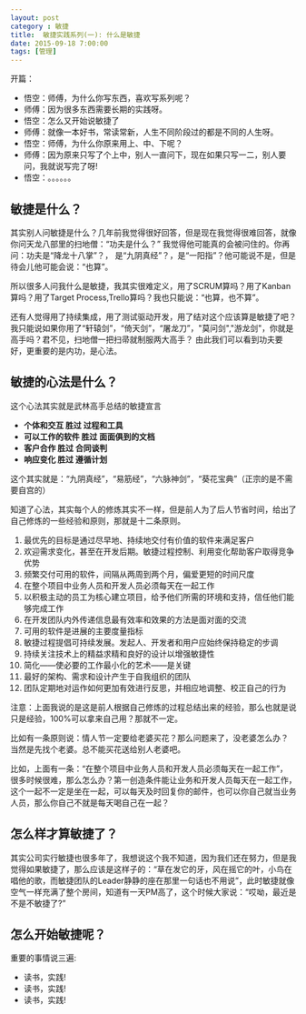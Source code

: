 ```yaml
---
layout: post
category : 敏捷
title:  敏捷实践系列(一): 什么是敏捷
date: 2015-09-18 7:00:00
tags: [管理]
---
```



开篇：

* 悟空：师傅，为什么你写东西，喜欢写系列呢？
* 师傅：因为很多东西需要长期的实践呀。
* 悟空：怎么又开始说敏捷了
* 师傅：就像一本好书，常读常新，人生不同阶段过的都是不同的人生呀。
* 悟空：师傅，为什么你原来用上、中、下呢？
* 师傅：因为原来只写了个上中，别人一直问下，现在如果只写一二，别人要问，我就说写完了呀!
* 悟空：。。。。。。

## 敏捷是什么？

其实别人问敏捷是什么？几年前我觉得很好回答，但是现在我觉得很难回答，就像你问天龙八部里的扫地僧：“功夫是什么？” 我觉得他可能真的会被问住的。你再问：功夫是“降龙十八掌”？， 是“九阴真经”？，是“一阳指”？他可能说不是，但是待会儿他可能会说：“也算”。

所以很多人问我什么是敏捷，我其实很难定义，用了SCRUM算吗？用了Kanban算吗？用了Target Process,Trello算吗？我也只能说：“也算，也不算”。

还有人觉得用了持续集成，用了测试驱动开发，用了结对这个应该算是敏捷了吧？ 我只能说如果你用了“轩辕剑”，“倚天剑”，“屠龙刀”，"莫问剑","游龙剑"，你就是高手吗？君不见，扫地僧一把扫帚就制服两大高手？ 由此我们可以看到功夫要好，更重要的是内功，是心法。

## 敏捷的心法是什么？

这个心法其实就是武林高手总结的敏捷宣言

* **个体和交互         胜过   过程和工具**
* **可以工作的软件     胜过   面面俱到的文档**
* **客户合作          胜过   合同谈判**
* **响应变化          胜过   遵循计划**

这个其实就是：“九阴真经”，“易筋经”，“六脉神剑”，“葵花宝典”（正宗的是不需要自宫的）

知道了心法，其实每个人的修炼其实不一样，但是前人为了后人节省时间，给出了自己修炼的一些经验和原则，那就是十二条原则。

1.  最优先的目标是通过尽早地、持续地交付有价值的软件来满足客户
2.  欢迎需求变化，甚至在开发后期。敏捷过程控制、利用变化帮助客户取得竞争优势
3.  频繁交付可用的软件，间隔从两周到两个月，偏爱更短的时间尺度
4.  在整个项目中业务人员和开发人员必须每天在一起工作
5.  以积极主动的员工为核心建立项目，给予他们所需的环境和支持，信任他们能够完成工作
6.  在开发团队内外传递信息最有效率和效果的方法是面对面的交流
7.  可用的软件是进展的主要度量指标
8.  敏捷过程提倡可持续发展。发起人、开发者和用户应始终保持稳定的步调
9.  持续关注技术上的精益求精和良好的设计以增强敏捷性
10. 简化——使必要的工作最小化的艺术——是关键
11. 最好的架构、需求和设计产生于自我组织的团队
12. 团队定期地对运作如何更加有效进行反思，并相应地调整、校正自己的行为

注意：上面我说的是这是前人根据自己修炼的过程总结出来的经验，那么也就是说只是经验，100%可以拿来自己用？那就不一定。

比如有一条原则说：情人节一定要给老婆买花？那么问题来了，没老婆怎么办？ 当然是先找个老婆。总不能买花送给别人老婆吧。

比如，上面有一条：“在整个项目中业务人员和开发人员必须每天在一起工作”， 很多时候很难，那么怎么办？第一创造条件能让业务和开发人员每天在一起工作，这个一起不一定是坐在一起，可以每天及时回复你的邮件，也可以你自己就当业务人员，那么你自己不就是每天喝自己在一起？

## 怎么样才算敏捷了？

其实公司实行敏捷也很多年了，我想说这个我不知道，因为我们还在努力，但是我觉得如果敏捷了，那么应该是这样子的：“草在发它的牙，风在摇它的叶，小鸟在唱他的歌，而敏捷团队的Leader静静的座在那里一句话也不用说”，此时敏捷就像空气一样充满了整个房间，知道有一天PM高了，这个时候大家说：“哎呦，最近是不是不敏捷了?”

## 怎么开始敏捷呢？

重要的事情说三遍:

* 读书，实践!
* 读书，实践!
* 读书，实践!
